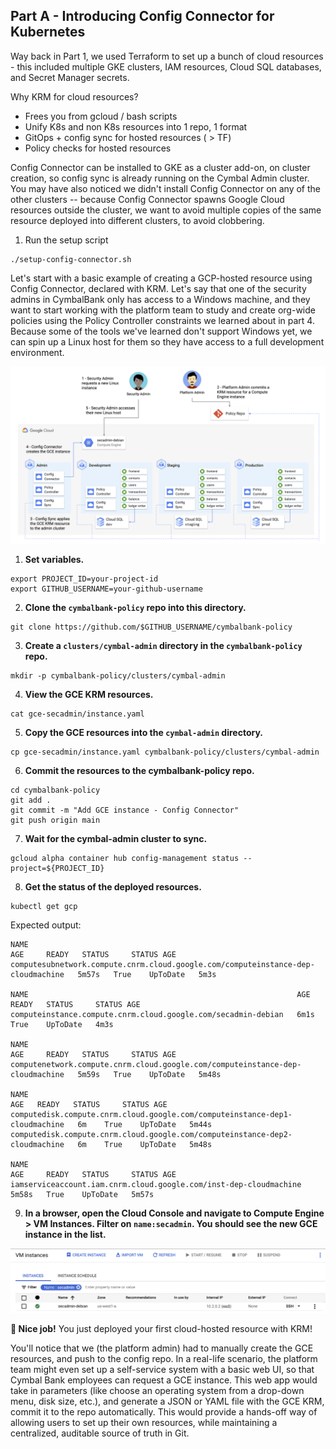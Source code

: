 
## Part A - Introducing Config Connector for Kubernetes

Way back in Part 1, we used Terraform to set up a bunch of cloud resources - this included multiple GKE clusters, IAM resources, Cloud SQL databases, and Secret Manager secrets. 

Why KRM for cloud resources? 
- Frees you from gcloud / bash scripts 
- Unify K8s and non K8s resources into 1 repo, 1 format 
- GitOps + config sync for hosted resources ( > TF)
- Policy checks for hosted resources 


Config Connector can be installed to GKE as a cluster add-on, on cluster creation, so config sync is already running on the Cymbal Admin cluster. You may have also noticed we didn't install Config Connector on any of the other clusters -- because Config Connector spawns Google Cloud resources outside the cluster, we want to avoid multiple copies of the same resource deployed into different clusters, to avoid clobbering. 

1. Run the setup script 

```
./setup-config-connector.sh 
```

Let's start with a basic example of creating a GCP-hosted resource using Config Connector, declared with KRM. Let's say that one of the security admins in CymbalBank only has access to a Windows machine, and they want to start working with the platform team to study and create org-wide policies using the Policy Controller constraints we learned about in part 4. Because some of the tools we've learned don't support Windows yet, we can spin up a Linux host for them so they have access to a full development environment. 

![screenshot](screenshots/secadmin-gce.jpg)

1. **Set variables.** 

```
export PROJECT_ID=your-project-id
export GITHUB_USERNAME=your-github-username 
```

2. **Clone the `cymbalbank-policy` repo into this directory.** 

```
git clone https://github.com/$GITHUB_USERNAME/cymbalbank-policy 
```

3. **Create a `clusters/cymbal-admin` directory in the `cymbalbank-policy` repo.** 

```
mkdir -p cymbalbank-policy/clusters/cymbal-admin 
```

4. **View the GCE KRM resources.** 

```
cat gce-secadmin/instance.yaml 
```

5. **Copy the GCE resources into the `cymbal-admin` directory.** 


```
cp gce-secadmin/instance.yaml cymbalbank-policy/clusters/cymbal-admin 
```

6. **Commit the resources to the cymbalbank-policy repo.** 

```
cd cymbalbank-policy
git add .
git commit -m "Add GCE instance - Config Connector" 
git push origin main 
```

7. **Wait for the cymbal-admin cluster to sync.** 

```
gcloud alpha container hub config-management status --project=${PROJECT_ID}
```

8. **Get the status of the deployed resources.** 

```
kubectl get gcp 
```

Expected output: 

```
NAME                                                                               AGE     READY   STATUS     STATUS AGE
computesubnetwork.compute.cnrm.cloud.google.com/computeinstance-dep-cloudmachine   5m57s   True    UpToDate   5m3s

NAME                                                            AGE    READY   STATUS     STATUS AGE
computeinstance.compute.cnrm.cloud.google.com/secadmin-debian   6m1s   True    UpToDate   4m3s

NAME                                                                            AGE     READY   STATUS     STATUS AGE
computenetwork.compute.cnrm.cloud.google.com/computeinstance-dep-cloudmachine   5m59s   True    UpToDate   5m48s

NAME                                                                          AGE   READY   STATUS     STATUS AGE
computedisk.compute.cnrm.cloud.google.com/computeinstance-dep1-cloudmachine   6m    True    UpToDate   5m44s
computedisk.compute.cnrm.cloud.google.com/computeinstance-dep2-cloudmachine   6m    True    UpToDate   5m48s

NAME                                                                AGE     READY   STATUS     STATUS AGE
iamserviceaccount.iam.cnrm.cloud.google.com/inst-dep-cloudmachine   5m58s   True    UpToDate   5m57s
```

9. **In a browser, open the Cloud Console and navigate to Compute Engine > VM Instances. Filter on `name:secadmin`. You should see the new GCE instance in the list.** 

![screenshots](screenshots/secadmin-gce-console.png)

**🌈 Nice job!** You just deployed your first cloud-hosted resource with KRM! 

You'll notice that we (the platform admin) had to manually create the GCE resources, and push to the config repo. In a real-life scenario, the platform team might even set up a self-service system with a basic web UI, so that Cymbal Bank employees can request a GCE instance. This web app would take in parameters (like choose an operating system from a drop-down menu, disk size, etc.), and generate a JSON or YAML file with the GCE KRM, commit it to the repo automatically. This would provide a hands-off way of allowing users to set up their own resources, while maintaining a centralized, auditable source of truth in Git. 
